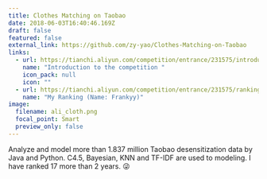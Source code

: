 ```yaml
---
title: Clothes Matching on Taobao
date: 2018-06-03T16:40:46.169Z
draft: false
featured: false
external_link: https://github.com/zy-yao/Clothes-Matching-on-Taobao
links:
  - url: https://tianchi.aliyun.com/competition/entrance/231575/introduction
    name: "Introduction to the competition "
    icon_pack: null
    icon: ""
  - url: https://tianchi.aliyun.com/competition/entrance/231575/rankingList#
    name: "My Ranking (Name: Frankyy)"
image:
  filename: ali_cloth.png
  focal_point: Smart
  preview_only: false
---
```

Analyze and model more than 1.837 million Taobao desensitization data by Java and Python. C4.5, Bayesian, KNN and TF-IDF are used to modeling. I have ranked 17 more than 2 years. :stuck_out_tongue_winking_eye:	 